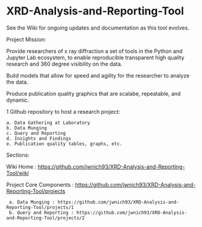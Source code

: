 # XRD-Analysis-and-Reporting-Tool

See the Wiki for ongoing updates and documentation as this tool evolves.

Project Mission: 

Provide researchers of x ray diffraction a set of tools in the Python and Jupyter Lab ecosystem, to enable reproducible transparent high quality research and 360 degree visibility on the data.  

Build models that allow for speed and agility for the researcher to analyze the data.

Produce publication quality graphics that are scalabe, repeatable, and dynamic.

1 Github repository to host a research project:

    a. Data Gathering at Laboratory
    b. Data Munging
    c. Query and Reporting
    d. Insights and Findings
    e. Publication quality tables, graphs, etc.


Sections:

Wiki Home : https://github.com/jwnich93/XRD-Analysis-and-Reporting-Tool/wiki 

Project Core Components : https://github.com/jwnich93/XRD-Analysis-and-Reporting-Tool/projects 


     a. Data Munging : https://github.com/jwnich93/XRD-Analysis-and-Reporting-Tool/projects/1 
     b. Query and Reporting : https://github.com/jwnich93/XRD-Analysis-and-Reporting-Tool/projects/2 
